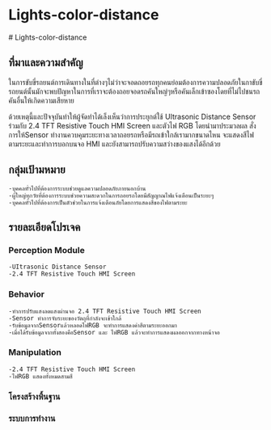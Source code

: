 # Lights-color-distance
﻿# Lights-color-distance

## ที่มาและความสำคัญ
ในการขับขี่รถยนต์การเดินทางในที่ต่างๆไม่ว่าจะจอดถอยรถทุกคนย่อมต้องการความปลอดภัยในกาขับขี่รถยนต์นั้นมักจะพบปัญหาในการที่เราจะต้องถอยจอดรถคันใหญ่ๆหรือคันเล็กเข้าซองโดยที่ไม่ไปชนรถคันอื่นให้เกิดความเสียหาย

ด้วยเหตุนี้และปัจจุบันทำให้ผู้จัดทำได้เล็งเห็นว่าการประยุกต์ใช้ UItrasonic Distance Sensor ร่วมกับ 2.4 TFT Resistive Touch HMI Screen และตัวไฟ RGB โดยนำมาประมวลผล สั่งการให้Sensor ทำงานควบคุมระยะทางเวลาถอยรถหรือมีรถเข้าใกล้เรามากขนาดไหน จะแสดงสีไฟตามระยะและทำการบอกบนจอ HMI และยังสามารถปรับความสว่างของแสงได้อีกด้วย

## กลุ่มเป้ามหมาย
    -บุคคลทั่วไปที่ต้องการระบบช่วยดูแลความปลอดภัยภายนอกบ้าน
    -ผู้ใหญ่ทุกวัยที่ต้องการระบบช่วยความสะดวกในการถอยรถโดยมีสัญญาณไฟแจ้งเตือนเป็นระยะๆ
    -บุคคลทั่วไปที่ต้องการเป็นตัวช่วยในการแจ้งเตือนภัยโดยการแสดงสีของไฟตามระยะ
## รายละเอียดโปรเจค
    
### Perception Module
    -UItrasonic Distance Sensor
    -2.4 TFT Resistive Touch HMI Screen
    
### Behavior
    -ทำการปรับแสงลดแสงผ่านจอ 2.4 TFT Resistive Touch HMI Screen
    -Sensor ทำการจับระยะของวัตถุที่กำลังจะเข้าใกล้
    -รับข้อมูลจากSensorแล้วหลอดไฟRGB จะทำการแสดงค่าสีตามระยะออกมา
    -เมื่อได้รับข้อมูลจากทั้งสองคือSensor และ ไฟRGB แล้วจะทำการแสดงผลออกจากทางหน้าจอ
### Manipulation
    -2.4 TFT Resistive Touch HMI Screen
    -ไฟRGB แสดงทั้งหมดสามสี
### โครงสร้างพิ้นฐาน

### ระบบการทำงาน


